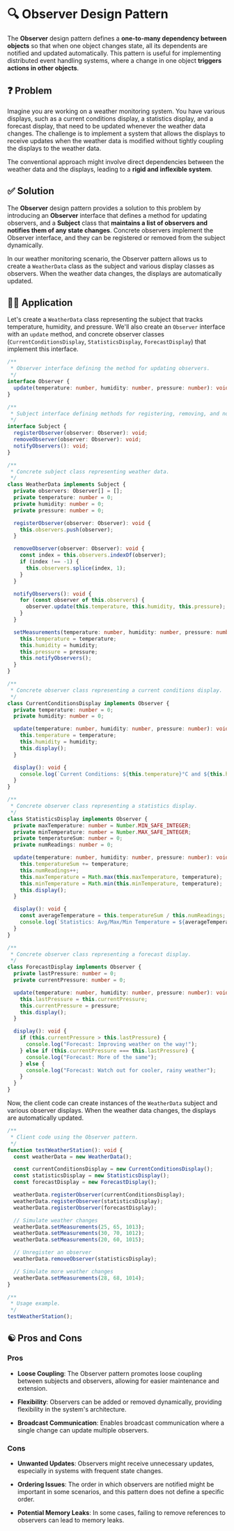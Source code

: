 # 🔍 Observer Design Pattern

The **Observer** design pattern defines a **one-to-many dependency between objects** so that when one object changes state, all its dependents are notified and updated automatically. This pattern is useful for implementing distributed event handling systems, where a change in one object **triggers actions in other objects**.

## ❓ Problem

Imagine you are working on a weather monitoring system. You have various displays, such as a current conditions display, a statistics display, and a forecast display, that need to be updated whenever the weather data changes. The challenge is to implement a system that allows the displays to receive updates when the weather data is modified without tightly coupling the displays to the weather data.

The conventional approach might involve direct dependencies between the weather data and the displays, leading to a **rigid and inflexible system**.

## ✅ Solution

The **Observer** design pattern provides a solution to this problem by introducing an **Observer** interface that defines a method for updating observers, and a **Subject** class that **maintains a list of observers and notifies them of any state changes**. Concrete observers implement the Observer interface, and they can be registered or removed from the subject dynamically.

In our weather monitoring scenario, the Observer pattern allows us to create a `WeatherData` class as the subject and various display classes as observers. When the weather data changes, the displays are automatically updated.

## ✍🏻 Application

Let's create a `WeatherData` class representing the subject that tracks temperature, humidity, and pressure. We'll also create an `Observer` interface with an `update` method, and concrete observer classes (`CurrentConditionsDisplay`, `StatisticsDisplay`, `ForecastDisplay`) that implement this interface.

```typescript
/**
 * Observer interface defining the method for updating observers.
 */
interface Observer {
  update(temperature: number, humidity: number, pressure: number): void;
}

/**
 * Subject interface defining methods for registering, removing, and notifying observers.
 */
interface Subject {
  registerObserver(observer: Observer): void;
  removeObserver(observer: Observer): void;
  notifyObservers(): void;
}

/**
 * Concrete subject class representing weather data.
 */
class WeatherData implements Subject {
  private observers: Observer[] = [];
  private temperature: number = 0;
  private humidity: number = 0;
  private pressure: number = 0;

  registerObserver(observer: Observer): void {
    this.observers.push(observer);
  }

  removeObserver(observer: Observer): void {
    const index = this.observers.indexOf(observer);
    if (index !== -1) {
      this.observers.splice(index, 1);
    }
  }

  notifyObservers(): void {
    for (const observer of this.observers) {
      observer.update(this.temperature, this.humidity, this.pressure);
    }
  }

  setMeasurements(temperature: number, humidity: number, pressure: number): void {
    this.temperature = temperature;
    this.humidity = humidity;
    this.pressure = pressure;
    this.notifyObservers();
  }
}

/**
 * Concrete observer class representing a current conditions display.
 */
class CurrentConditionsDisplay implements Observer {
  private temperature: number = 0;
  private humidity: number = 0;

  update(temperature: number, humidity: number, pressure: number): void {
    this.temperature = temperature;
    this.humidity = humidity;
    this.display();
  }

  display(): void {
    console.log(`Current Conditions: ${this.temperature}°C and ${this.humidity}% humidity`);
  }
}

/**
 * Concrete observer class representing a statistics display.
 */
class StatisticsDisplay implements Observer {
  private maxTemperature: number = Number.MIN_SAFE_INTEGER;
  private minTemperature: number = Number.MAX_SAFE_INTEGER;
  private temperatureSum: number = 0;
  private numReadings: number = 0;

  update(temperature: number, humidity: number, pressure: number): void {
    this.temperatureSum += temperature;
    this.numReadings++;
    this.maxTemperature = Math.max(this.maxTemperature, temperature);
    this.minTemperature = Math.min(this.minTemperature, temperature);
    this.display();
  }

  display(): void {
    const averageTemperature = this.temperatureSum / this.numReadings;
    console.log(`Statistics: Avg/Max/Min Temperature = ${averageTemperature.toFixed(2)}°C/${this.maxTemperature.toFixed(2)}°C/${this.minTemperature.toFixed(2)}°C`);
  }
}

/**
 * Concrete observer class representing a forecast display.
 */
class ForecastDisplay implements Observer {
  private lastPressure: number = 0;
  private currentPressure: number = 0;

  update(temperature: number, humidity: number, pressure: number): void {
    this.lastPressure = this.currentPressure;
    this.currentPressure = pressure;
    this.display();
  }

  display(): void {
    if (this.currentPressure > this.lastPressure) {
      console.log("Forecast: Improving weather on the way!");
    } else if (this.currentPressure === this.lastPressure) {
      console.log("Forecast: More of the same");
    } else {
      console.log("Forecast: Watch out for cooler, rainy weather");
    }
  }
}
```

Now, the client code can create instances of the `WeatherData` subject and various observer displays. When the weather data changes, the displays are automatically updated.

```typescript
/**
 * Client code using the Observer pattern.
 */
function testWeatherStation(): void {
  const weatherData = new WeatherData();

  const currentConditionsDisplay = new CurrentConditionsDisplay();
  const statisticsDisplay = new StatisticsDisplay();
  const forecastDisplay = new ForecastDisplay();

  weatherData.registerObserver(currentConditionsDisplay);
  weatherData.registerObserver(statisticsDisplay);
  weatherData.registerObserver(forecastDisplay);

  // Simulate weather changes
  weatherData.setMeasurements(25, 65, 1013);
  weatherData.setMeasurements(30, 70, 1012);
  weatherData.setMeasurements(20, 60, 1015);

  // Unregister an observer
  weatherData.removeObserver(statisticsDisplay);

  // Simulate more weather changes
  weatherData.setMeasurements(28, 68, 1014);
}

/**
 * Usage example.
 */
testWeatherStation();
```

## ☯️ Pros and Cons

### Pros

- **Loose Coupling**: The Observer pattern promotes loose coupling between subjects and observers, allowing for easier maintenance and extension.

- **Flexibility**: Observers can be added or removed dynamically, providing flexibility in the system's architecture.

- **Broadcast Communication**: Enables broadcast communication where a single change can update multiple observers.

### Cons

- **Unwanted Updates**: Observers might receive unnecessary updates, especially in systems with frequent state changes.

- **Ordering Issues**: The order in which observers are notified might be important in some scenarios, and this pattern does not define a specific order.

- **Potential Memory Leaks**: In some cases, failing to remove references to observers can lead to memory leaks.
